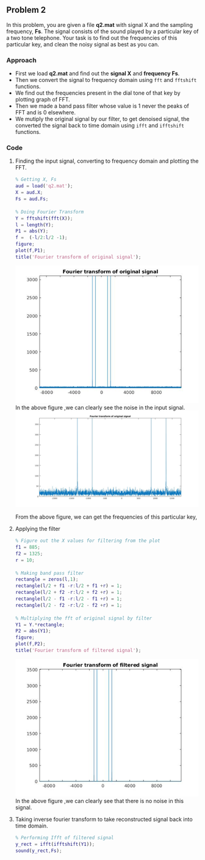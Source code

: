 ## Problem 2

In this problem, you are given a file **q2.mat** with signal X and the sampling frequency, **Fs**. The signal consists of the sound played by a particular key of a two tone telephone. Your task is to find out the frequencies of this particular key, and clean the noisy signal as best as you can.

### Approach

- First we load **q2.mat** and find out the **signal X** and **frequency Fs**.
- Then we convert the signal to frequency domain using `fft` and `fftshift` functions.
- We find out the frequencies present in the dial tone of that key by plotting graph of FFT.
- Then we made a band pass filter whose value is 1 never the peaks of FFT and is 0 elsewhere.
- We mutiply the original signal by our filter, to get denoised signal, the converted the signal back to time domain using `ifft` and `ifftshift` functions.

### Code

1. Finding the input signal, converting to frequency domain and plotting the FFT.

    ```matlab
    % Getting X, Fs
    aud = load('q2.mat');
    X = aud.X;
    Fs = aud.Fs;

    % Doing Fourier Transform
    Y = fftshift(fft(X));
    l = length(Y);
    P1 = abs(Y);
    f =  (-l/2:l/2 -1);
    figure;
    plot(f,P1);
    title('Fourier transform of original signal');
    ```
    ![](images/original_fft.jpg)
    In the above figure ,we can clearly see the noise in the input signal.
    ![](images/original_fft_zoomed.jpg)

    From the above figure, we can get the frequencies of this particular key, 

2. Applying the filter

   ```matlab
   % Figure out the X values for filtering from the plot
   f1 = 885;
   f2 = 1325;
   r = 10;

   % Making band pass filter
   rectangle = zeros(l,1);
   rectangle(l/2 + f1 -r:l/2 + f1 +r) = 1;
   rectangle(l/2 + f2 -r:l/2 + f2 +r) = 1;
   rectangle(l/2 - f1 -r:l/2 - f1 +r) = 1;
   rectangle(l/2 - f2 -r:l/2 - f2 +r) = 1;

   % Multiplying the fft of original signal by filter
   Y1 = Y.*rectangle;
   P2 = abs(Y1);
   figure;
   plot(f,P2);
   title('Fourier transform of filtered signal');
   ```
   ![](images/filtered_fft.jpg)
    In the above figure ,we can clearly see that there is no noise in this signal.

3. Taking inverse fourier transform to take reconstructed signal back into time domain.

   ```matlab
   % Performing Ifft of filtered signal
   y_rect = ifft(ifftshift(Y1));
   sound(y_rect,Fs);
   ```